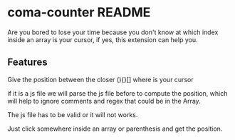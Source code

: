 # coma-counter README

Are you bored to lose your time because you don't know at which index inside an array is your cursor, if yes, this extension can help you.

## Features

Give the position between the closer (){}[] where is your cursor

if it is a js file we will parse the js file before to compute the position, which will help to ignore comments and regex that could be in the Array.

The js file has to be valid or it will not works.

Just click somewhere inside an array or parenthesis and get the position.